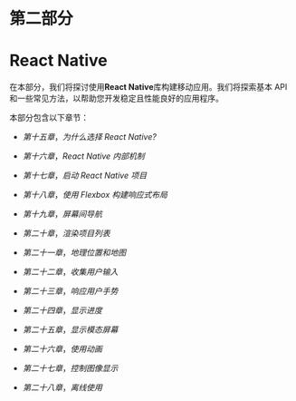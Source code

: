 # 第二部分

# React Native

在本部分，我们将探讨使用**React Native**库构建移动应用。我们将探索基本 API 和一些常见方法，以帮助您开发稳定且性能良好的应用程序。

本部分包含以下章节：

+   *第十五章*，*为什么选择 React Native?*

+   *第十六章*，*React Native 内部机制*

+   *第十七章*，*启动 React Native 项目*

+   *第十八章*，*使用 Flexbox 构建响应式布局*

+   *第十九章*，*屏幕间导航*

+   *第二十章*，*渲染项目列表*

+   *第二十一章*，*地理位置和地图*

+   *第二十二章*，*收集用户输入*

+   *第二十三章*，*响应用户手势*

+   *第二十四章*，*显示进度*

+   *第二十五章*，*显示模态屏幕*

+   *第二十六章*，*使用动画*

+   *第二十七章*，*控制图像显示*

+   *第二十八章*，*离线使用*
